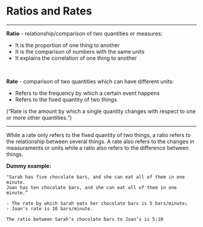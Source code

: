 # Ratios and Rates

***

**Ratio** - relationship/comparison of two quantities or measures:

- It is the proportion of one thing to another
- It is the comparison of numbers with the same units
- It explains the correlation of one thing to another

<br>

**Rate** - comparison of two quantities which can have different units:

- Refers to the frequency by which a certain event happens
- Refers to the fixed quantity of two things

(“Rate is the amount by which a single quantity changes with respect to one or
more other quantities.”)

***

While a rate only refers to the fixed quantity of two things, a ratio refers to the relationship between several things. A rate also refers to the changes in measuraments or units while a ratio also refers to the difference between things.

**Dummy example:**

```
"Sarah has five chocolate bars, and she can eat all of them in one minute.
Joan has ten chocolate bars, and she can eat all of them in one minute.” 

- The rate by which Sarah eats her chocolate bars is 5 bars/minute; 
- Joan’s rate is 10 bars/minute. 

The ratio between Sarah’s chocolate bars to Joan’s is 5:10
```
